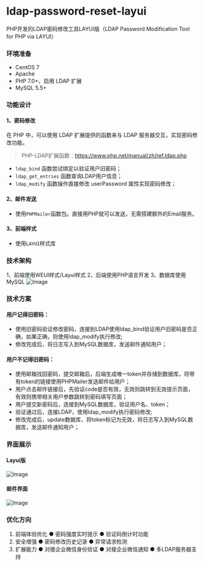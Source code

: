 # ldap-password-reset-layui
PHP开发的LDAP密码修改工具LAYUI版（LDAP Password Modification Tool for PHP via LAYUI）
### 环境准备
- CentOS 7
- Apache
- PHP 7.0+，启用 LDAP 扩展
- MySQL 5.5+
### 功能设计
#### 1、密码修改
在 PHP 中，可以使用 LDAP 扩展提供的函数来与 LDAP 服务器交互，实现密码修改功能。
> PHP-LDAP扩展函数：https://www.php.net/manual/zh/ref.ldap.php
- `ldap_bind` 函数尝试绑定以验证用户旧密码；
- `ldap_get_entries` 函数查询LDAP用户信息；
- `ldap_modify` 函数操作直接修改 userPassword 属性实现密码修改；
#### 2、邮件发送
- 使用`PHPMailer`函数包。直接用PHP就可以发送，无需搭建额外的Email服务。
#### 3、前端样式
- 使用`LAYUI`样式库
### 技术架构
1、前端使用WEUI样式/Layui样式
2、后端使用PHP语言开发
3、数据库使用MySQL
![Image](https://github.com/user-attachments/assets/a84a882e-8b2c-40eb-bdeb-a0bbe858e6c7)
### 技术方案
#### 用户记得旧密码：
- 使用旧密码验证修改密码，连接到LDAP使用ldap_bind验证用户旧密码是否正确，如果正确，则使用ldap_modify执行修改;
- 修改完成后，将日志写入到MySQL数据库，发送邮件通知用户；
#### 用户不记得旧密码：
- 使用邮箱找回密码，提交邮箱后，后端生成唯一token并存储到数据库，将带有token的链接使用PHPMailer发送邮件给用户；
- 用户点击邮件链接后，先验证code是否有效，无效则跳转到无效提示页面，有效则携带相关用户参数跳转到密码填写页面；
- 用户提交新密码后，连接到MySQL数据库，验证用户名、token；
- 验证通过后，连接LDAP，使用ldap_modify执行密码修改;
- 修改完成后，update数据库，将token标记为无效，将日志写入到MySQL数据库，发送邮件通知用户；
### 界面展示
#### Layui版
![Image](https://github.com/user-attachments/assets/0d5d4d9c-e879-43a3-8c97-a747a91f9342)
#### 邮件界面
![Image](https://github.com/user-attachments/assets/b0b3e151-fa5a-4a90-aa77-ce2cef6ca841)
### 优化方向
1. 前端体验优化
 ●  密码强度实时提示
 ●  验证码倒计时功能
2. 安全增强
 ●  密码修改历史记录
 ●  异常请求检测
3. 扩展能力
 ●  对接企业微信身份验证
 ●  对接企业微信通知
 ●  多LDAP服务器支持
